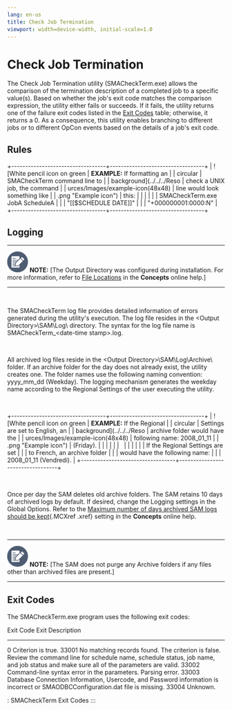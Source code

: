 ```yaml
---
lang: en-us
title: Check Job Termination
viewport: width=device-width, initial-scale=1.0
---
```


#  Check Job Termination

The Check Job Termination utility (SMACheckTerm.exe) allows the
comparison of the termination description of a completed job to a
specific value(s). Based on whether the job\'s exit code matches the
comparison expression, the utility either fails or succeeds. If it
fails, the utility returns one of the failure exit codes listed in the
[Exit Codes](#Exit) table; otherwise, it returns a 0. As
a consequence, this utility enables branching to different jobs or to
different OpCon events based on the details
of a job\'s exit code.

## Rules

+----------------------------------+----------------------------------+
| ![White pencil icon on green     | **EXAMPLE:** If formatting an    | | circular                         | SMACheckTerm command line to     |
| background](../../../Reso        | check a UNIX job, the command    |
| urces/Images/example-icon(48x48) | line would look something like   |
| .png "Example icon") | this:                            |
|                                  |                                  |
|                                  | SMACheckTerm.exe JobA ScheduleA  |
|                                  | \"\[\[\$SCHEDULE DATE\]\]\"      | |                                  | \"+000000001:0000:N\"            |
+----------------------------------+----------------------------------+

## Logging

  -------------------------------------------------------------------------------------------------------------------------------- -----------------------------------------------------------------------------------------------------------------------------------------------------------------------------------------------------------------------
  ![White pencil/paper icon on gray circular background](../../../Resources/Images/note-icon(48x48).png "Note icon")   **NOTE:** [The Output Directory was configured during installation. For more information, refer to [File Locations](../../Concepts/File-Locations.md) in the **Concepts** online help.]
  -------------------------------------------------------------------------------------------------------------------------------- -----------------------------------------------------------------------------------------------------------------------------------------------------------------------------------------------------------------------

 

The SMACheckTerm log file provides detailed information of errors
generated during the utility\'s execution. The log file resides in the
\<Output Directory\>\\SAM\\Log\\ directory. The syntax for the log file
name is SMACheckTerm\_\<date-time stamp\>.log.

 

All archived log files reside in the \<Output
Directory\>\\SAM\\Log\\Archive\\ folder. If an archive folder for the
day does not already exist, the utility creates one. The folder names
use the following naming convention: yyyy_mm_dd (Weekday). The logging
mechanism generates the weekday name according to the Regional Settings
of the user executing the utility.

 

+----------------------------------+----------------------------------+
| ![White pencil icon on green     | **EXAMPLE:** If the Regional     | | circular                         | Settings are set to English, an  |
| background](../../../Reso        | archive folder would have the    |
| urces/Images/example-icon(48x48) | following name: 2008_01_11       |
| .png "Example icon") | (Friday).                        |
|                                  |                                  |
|                                  |                                  |
|                                  |                                  |
|                                  | If the Regional Settings are set |
|                                  | to French, an archive folder     |
|                                  | would have the following name:   |
|                                  | 2008_01_11 (Vendredi).           |
+----------------------------------+----------------------------------+

 

Once per day the SAM deletes old archive folders. The SAM retains 10
days of archived logs by default. If desired, change the Logging
settings in the Global Options. Refer to the [Maximum number of days archived SAM logs should be
kept](../../Concepts/Logging.md#Maximum_number_of_days_archived_SAM_logs_should_be_kept){.MCXref
.xref} setting in the **Concepts** online help.

 

  -------------------------------------------------------------------------------------------------------------------------------- ------------------------------------------------------------------------------------------------------------------------
  ![White pencil/paper icon on gray circular background](../../../Resources/Images/note-icon(48x48).png "Note icon")   **NOTE:** [The SAM does not purge any Archive folders if any files other than archived files are present.]
  -------------------------------------------------------------------------------------------------------------------------------- ------------------------------------------------------------------------------------------------------------------------

## Exit Codes

The SMACheckTerm.exe program uses the following exit codes:

  Exit Code   Exit Description
  ----------- ----------------------------------------------------------------------------------------------------------------------------------------------------------------------------------------
  0           Criterion is true.
  33001       No matching records found. The criterion is false. Review the command line for schedule name, schedule status, job name, and job status and make sure all of the parameters are valid.
  33002       Command-line syntax error in the parameters. Parsing error.
  33003       Database Connection Information, Usercode, and Password information is incorrect or SMAODBCConfiguration.dat file is missing.
  33004       Unknown.

  : SMACheckTerm Exit Codes
:::

 

